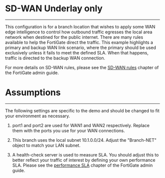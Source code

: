# SD-WAN Underlay only
------------

This configuration is for a branch location that wishes to apply some WAN edge intelligence to control how outbound traffic egresses the local area network when destined for the public internet. There are many rules available to help the FortiGate direct the traffic. This example highlights a primary and backup WAN link scenario, where the primary should be used exclusively unless it fails to meet the defined SLA. When that happens, traffic is directed to the backup WAN connection.

For more details on SD-WAN rules, please see the [SD-WAN rules](https://docs.fortinet.com/document/fortigate/7.0.5/administration-guide/716691/sd-wan-rules) chapter of the FortiGate admin guide. 

# Assumptions
-------------

The following settings are specific to the demo and should be changed to fit your environment as necessary.

1) port1 and port2 are used for WAN1 and WAN2 respectively. Replace them with the ports you use for your WAN connections.

2) This branch uses the local subnet 10.1.0.0/24. Adjust the "Branch-NET" object to match your LAN subnet.

3) A health-check server is used to measure SLA. You should adjust this to better reflect your traffic of interest by defining your own performance SLA. Please see the [performance SLA](https://docs.fortinet.com/document/fortigate/7.0.5/administration-guide/584396/performance-sla) chapter of the FortiGate admin guide. 